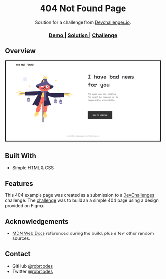 <h1 align="center">404 Not Found Page</h1>

<div align="center">
   Solution for a challenge from  <a href="http://devchallenges.io" target="_blank">Devchallenges.io</a>.
</div>

<div align="center">
  <h3>
    <a href="https://robrcodes.github.io/404-not-found/">
      Demo
    </a>
    <span> | </span>
    <a href="https://github.com/robrcodes/404-not-found">
      Solution
    </a>
    <span> | </span>
    <a href="https://devchallenges.io/challenges/wBunSb7FPrIepJZAg0sY">
      Challenge
    </a>
  </h3>
</div>

<!-- OVERVIEW -->

## Overview

![screenshot](images/404-screenshot.png)

## Built With

- Simple HTML & CSS

## Features

This 404 example page was created as a submission to a [DevChallenges](https://devchallenges.io/challenges) challenge. The [challenge](https://devchallenges.io/challenges/wBunSb7FPrIepJZAg0sY) was to build an a simple 404 page using a design provided on Figma.

## Acknowledgements

- [MDN Web Docs](https://developer.mozilla.org/en-US/) referenced during the build, plus a few other random sources.

## Contact

<!-- - Website [your-website.com](https://{your-web-site-link}) -->

- GitHub [@robrcodes](https://{github.com/robrcodes})
- Twitter [@robrcodes](https://{twitter.com/robrcodes})
